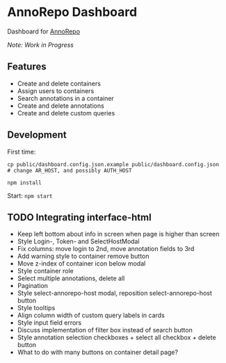 # AnnoRepo Dashboard

Dashboard for [AnnoRepo](https://github.com/knaw-huc/annorepo/)

_Note: Work in Progress_

## Features

- Create and delete containers
- Assign users to containers
- Search annotations in a container
- Create and delete annotations
- Create and delete custom queries

## Development

First time:

```shell
cp public/dashboard.config.json.example public/dashboard.config.json
# change AR_HOST, and possibly AUTH_HOST

npm install
```

Start: `npm start`

## TODO Integrating interface-html

- Keep left bottom about info in screen when page is higher than screen
- Style Login-, Token- and SelectHostModal
- Fix columns: move login to 2nd, move annotation fields to 3rd
- Add warning style to container remove button
- Move z-index of container icon below modal
- Style container role
- Select multiple annotations, delete all
- Pagination
- Style select-annorepo-host modal, reposition select-annorepo-host button
- Style tooltips
- Align column width of custom query labels in cards
- Style input field errors
- Discuss implementation of filter box instead of search button
- Style annotation selection checkboxes + select all checkbox + delete button
- What to do with many buttons on container detail page?
